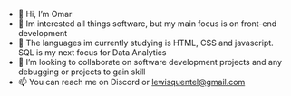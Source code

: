 - 👋 Hi, I’m Omar
- 👀 Im interested all things software, but my main focus is on front-end development  
- 🌱 The languages im currently studying is HTML, CSS and javascript. SQL is my next focus for Data Analytics
- 💞️ I’m looking to collaborate on software development projects and any debugging or projects to gain skill
- 📫 You can reach me on Discord or lewisquentel@gmail.com
<!---
CyberChaseO/CyberChaseO is a ✨ special ✨ repository because its `README.md` (this file) appears on your GitHub profile.
You can click the Preview link to take a look at your changes.
--->
